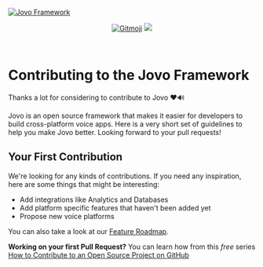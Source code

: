 [![Jovo Framework](https://www.jovo.tech/img/we-love-prs.png)](https://www.jovo.tech)

<p align="center">
	<a href="https://gitmoji.carloscuesta.me"><img src="https://img.shields.io/badge/gitmoji-%20😜%20😍-FFDD67.svg?style=flat-square" alt="Gitmoji"></a>
	<a href="https://gitter.im/jovotech/jovo-framework-nodejs" target="_blank"><img src="https://badges.gitter.im/jovotech/jovo-framework-nodejs.svg"></a>

</p>

<br/>

# Contributing to the Jovo Framework

Thanks a lot for considering to contribute to Jovo ❤️🔊

Jovo is an open source framework that makes it easier for developers to build cross-platform voice apps. 
Here is a very short set of guidelines to help you make Jovo better. Looking forward to your pull requests!

## Your First Contribution

We're looking for any kinds of contributions. If you need any inspiration, here are some things that might be interesting:
* Add integrations like Analytics and Databases
* Add platform specific features that haven't been added yet
* Propose new voice platforms

You can also take a look at our [Feature Roadmap](https://trello.com/b/urZzYHuI/jovo-framework-roadmap).

**Working on your first Pull Request?** You can learn how from this *free* series [How to Contribute to an Open Source Project on GitHub](https://egghead.io/series/how-to-contribute-to-an-open-source-project-on-github)
